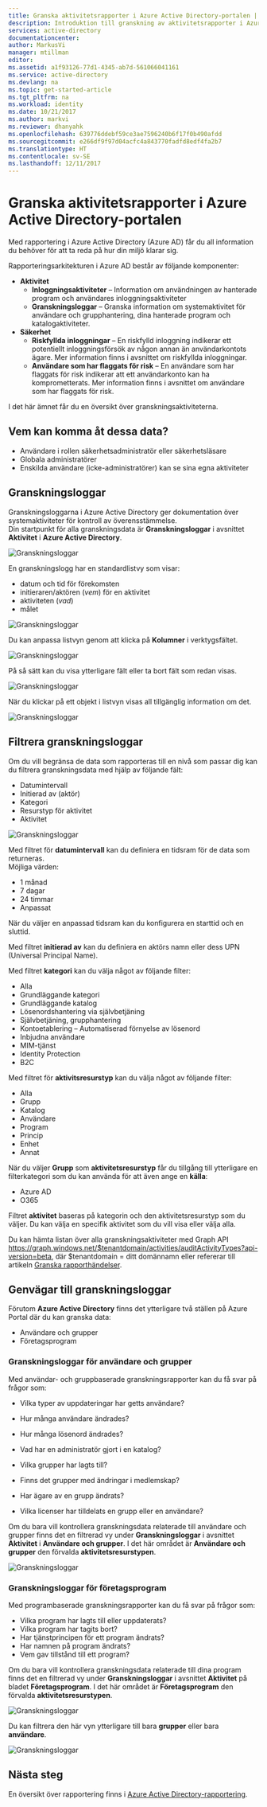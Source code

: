 ```yaml
---
title: Granska aktivitetsrapporter i Azure Active Directory-portalen | Microsoft Docs
description: Introduktion till granskning av aktivitetsrapporter i Azure Active Directory-portalen
services: active-directory
documentationcenter: 
author: MarkusVi
manager: mtillman
editor: 
ms.assetid: a1f93126-77d1-4345-ab7d-561066041161
ms.service: active-directory
ms.devlang: na
ms.topic: get-started-article
ms.tgt_pltfrm: na
ms.workload: identity
ms.date: 10/21/2017
ms.author: markvi
ms.reviewer: dhanyahk
ms.openlocfilehash: 639776ddebf59ce3ae7596240b6f17f0b490afdd
ms.sourcegitcommit: e266df9f97d04acfc4a843770fadfd8edf4fa2b7
ms.translationtype: HT
ms.contentlocale: sv-SE
ms.lasthandoff: 12/11/2017
---
```

# <a name="audit-activity-reports-in-the-azure-active-directory-portal"></a>Granska aktivitetsrapporter i Azure Active Directory-portalen 

Med rapportering i Azure Active Directory (Azure AD) får du all information du behöver för att ta reda på hur din miljö klarar sig.

Rapporteringsarkitekturen i Azure AD består av följande komponenter:

- **Aktivitet** 
    - **Inloggningsaktiviteter** – Information om användningen av hanterade program och användares inloggningsaktiviteter
    - **Granskningsloggar** – Granska information om systemaktivitet för användare och grupphantering, dina hanterade program och katalogaktiviteter.
- **Säkerhet** 
    - **Riskfyllda inloggningar** – En riskfylld inloggning indikerar ett potentiellt inloggningsförsök av någon annan än användarkontots ägare. Mer information finns i avsnittet om riskfyllda inloggningar.
    - **Användare som har flaggats för risk** – En användare som har flaggats för risk indikerar att ett användarkonto kan ha komprometterats. Mer information finns i avsnittet om användare som har flaggats för risk.

I det här ämnet får du en översikt över granskningsaktiviteterna.
 
## <a name="who-can-access-the-data"></a>Vem kan komma åt dessa data?
* Användare i rollen säkerhetsadministratör eller säkerhetsläsare
* Globala administratörer
* Enskilda användare (icke-administratörer) kan se sina egna aktiviteter


## <a name="audit-logs"></a>Granskningsloggar

Granskningsloggarna i Azure Active Directory ger dokumentation över systemaktiviteter för kontroll av överensstämmelse.  
Din startpunkt för alla granskningsdata är **Granskningsloggar** i avsnittet **Aktivitet** i **Azure Active Directory**.

![Granskningsloggar](./media/active-directory-reporting-activity-audit-logs/61.png "Granskningsloggar")

En granskningslogg har en standardlistvy som visar:

- datum och tid för förekomsten
- initieraren/aktören (*vem*) för en aktivitet 
- aktiviteten (*vad*) 
- målet

![Granskningsloggar](./media/active-directory-reporting-activity-audit-logs/18.png "Granskningsloggar")

Du kan anpassa listvyn genom att klicka på **Kolumner** i verktygsfältet.

![Granskningsloggar](./media/active-directory-reporting-activity-audit-logs/19.png "Granskningsloggar")

På så sätt kan du visa ytterligare fält eller ta bort fält som redan visas.

![Granskningsloggar](./media/active-directory-reporting-activity-audit-logs/21.png "Granskningsloggar")


När du klickar på ett objekt i listvyn visas all tillgänglig information om det.

![Granskningsloggar](./media/active-directory-reporting-activity-audit-logs/22.png "Granskningsloggar")


## <a name="filtering-audit-logs"></a>Filtrera granskningsloggar

Om du vill begränsa de data som rapporteras till en nivå som passar dig kan du filtrera granskningsdata med hjälp av följande fält:

- Datumintervall
- Initierad av (aktör)
- Kategori
- Resurstyp för aktivitet
- Aktivitet

![Granskningsloggar](./media/active-directory-reporting-activity-audit-logs/23.png "Granskningsloggar")


Med filtret för **datumintervall** kan du definiera en tidsram för de data som returneras.  
Möjliga värden:

- 1 månad
- 7 dagar
- 24 timmar
- Anpassat

När du väljer en anpassad tidsram kan du konfigurera en starttid och en sluttid.

Med filtret **initierad av** kan du definiera en aktörs namn eller dess UPN (Universal Principal Name).

Med filtret **kategori** kan du välja något av följande filter:

- Alla
- Grundläggande kategori
- Grundläggande katalog
- Lösenordshantering via självbetjäning
- Självbetjäning, grupphantering
- Kontoetablering – Automatiserad förnyelse av lösenord
- Inbjudna användare
- MIM-tjänst
- Identity Protection
- B2C

Med filtret för **aktivitsresurstyp** kan du välja något av följande filter:

- Alla 
- Grupp
- Katalog
- Användare
- Program
- Princip
- Enhet
- Annat

När du väljer **Grupp** som **aktivitetsresurstyp** får du tillgång till ytterligare en filterkategori som du kan använda för att även ange en **källa**:

- Azure AD
- O365


Filtret **aktivitet** baseras på kategorin och den aktivitetsresurstyp som du väljer. Du kan välja en specifik aktivitet som du vill visa eller välja alla. 

Du kan hämta listan över alla granskningsaktiviteter med Graph API https://graph.windows.net/$tenantdomain/activities/auditActivityTypes?api-version=beta, där $tenantdomain = ditt domännamn eller refererar till artikeln [Granska rapporthändelser](active-directory-reporting-audit-events.md).


## <a name="audit-logs-shortcuts"></a>Genvägar till granskningsloggar

Förutom **Azure Active Directory** finns det ytterligare två ställen på Azure Portal där du kan granska data:

- Användare och grupper
- Företagsprogram

### <a name="users-and-groups-audit-logs"></a>Granskningsloggar för användare och grupper

Med användar- och gruppbaserade granskningsrapporter kan du få svar på frågor som:

- Vilka typer av uppdateringar har getts användare?

- Hur många användare ändrades?

- Hur många lösenord ändrades?

- Vad har en administratör gjort i en katalog?

- Vilka grupper har lagts till?

- Finns det grupper med ändringar i medlemskap?

- Har ägare av en grupp ändrats?

- Vilka licenser har tilldelats en grupp eller en användare?

Om du bara vill kontrollera granskningsdata relaterade till användare och grupper finns det en filtrerad vy under **Granskningsloggar** i avsnittet **Aktivitet** i **Användare och grupper**. I det här området är **Användare och grupper** den förvalda **aktivitetsresurstypen**.

![Granskningsloggar](./media/active-directory-reporting-activity-audit-logs/93.png "Granskningsloggar")

### <a name="enterprise-applications-audit-logs"></a>Granskningsloggar för företagsprogram

Med programbaserade granskningsrapporter kan du få svar på frågor som:

* Vilka program har lagts till eller uppdaterats?
* Vilka program har tagits bort?
* Har tjänstprincipen för ett program ändrats?
* Har namnen på program ändrats?
* Vem gav tillstånd till ett program?

Om du bara vill kontrollera granskningsdata relaterade till dina program finns det en filtrerad vy under **Granskningsloggar** i avsnittet **Aktivitet** på bladet **Företagsprogram**. I det här området är **Företagsprogram** den förvalda **aktivitetsresurstypen**.

![Granskningsloggar](./media/active-directory-reporting-activity-audit-logs/134.png "Granskningsloggar")

Du kan filtrera den här vyn ytterligare till bara **grupper** eller bara **användare**.

![Granskningsloggar](./media/active-directory-reporting-activity-audit-logs/25.png "Granskningsloggar")


## <a name="next-steps"></a>Nästa steg

En översikt över rapportering finns i [Azure Active Directory-rapportering](active-directory-reporting-azure-portal.md).

